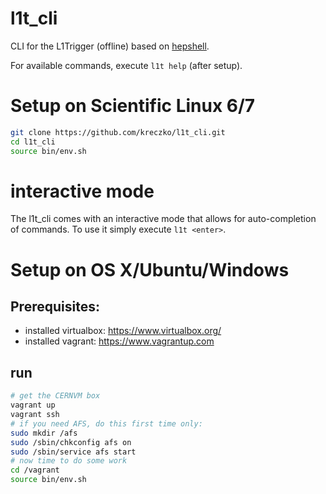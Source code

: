 # l1t_cli
CLI for the L1Trigger (offline) based on [hepshell](https://github.com/kreczko/hepshell).

For available commands, execute `l1t help` (after setup).

# Setup on Scientific Linux 6/7
```bash
git clone https://github.com/kreczko/l1t_cli.git
cd l1t_cli
source bin/env.sh
```

# interactive mode
The l1t_cli comes with an interactive mode that allows for auto-completion of commands.
To use it simply execute `l1t <enter>`.


# Setup on OS X/Ubuntu/Windows
## Prerequisites:
 - installed virtualbox: https://www.virtualbox.org/
 - installed vagrant: https://www.vagrantup.com

## run

```bash
# get the CERNVM box
vagrant up
vagrant ssh
# if you need AFS, do this first time only:
sudo mkdir /afs
sudo /sbin/chkconfig afs on
sudo /sbin/service afs start
# now time to do some work
cd /vagrant
source bin/env.sh
```
